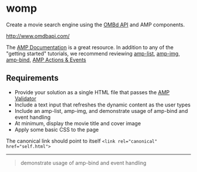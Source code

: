 # womp
Create a movie search engine using the [OMBd API](http://www.omdbapi.com/) and AMP components.

http://www.omdbapi.com/

The [AMP Documentation](https://amp.dev/) is a great resource.  In addition to any of the "getting started" tutorials, we recommend reviewing [amp-list](https://amp.dev/documentation/components/amp-list/), [amp-img](https://amp.dev/documentation/components/amp-img/), [amp-bind](https://amp.dev/documentation/components/amp-bind/), [AMP Actions & Events](https://amp.dev/documentation/guides-and-tutorials/learn/amp-actions-and-events/)


## Requirements
* Provide your solution as a single HTML file that passes the [AMP Validator](https://validator.ampproject.org/)
* Include a text input that refreshes the dynamic content as the user types
* Include an amp-list, amp-img, and demonstrate usage of amp-bind and event handling
* At minimum, display the movie title and cover image
* Apply some basic CSS to the page

The canonical link should point to itself `<link rel="canonical" href="self.html">`


-------------------------------------------------------------


> demonstrate usage of amp-bind and event handling




